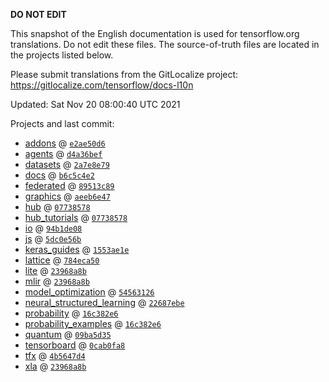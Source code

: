 __DO NOT EDIT__

This snapshot of the English documentation is used for tensorflow.org
translations. Do not edit these files. The source-of-truth files are located in
the projects listed below.

Please submit translations from the GitLocalize project: https://gitlocalize.com/tensorflow/docs-l10n

Updated: Sat Nov 20 08:00:40 UTC 2021

Projects and last commit:

- [addons](https://github.com/tensorflow/addons/tree/master/docs) @ <a href='https://github.com/tensorflow/addons/commit/e2ae50d6e9f33d289eb8ea2251c70a80a4928dc2'><code>e2ae50d6</code></a>
- [agents](https://github.com/tensorflow/agents/tree/master/docs) @ <a href='https://github.com/tensorflow/agents/commit/d4a36bef27f000f739687ab2e0c60070f43fd52f'><code>d4a36bef</code></a>
- [datasets](https://github.com/tensorflow/datasets/tree/master/docs) @ <a href='https://github.com/tensorflow/datasets/commit/2a7e8e793197637948ea0e0be4aa02a6aa2f7f55'><code>2a7e8e79</code></a>
- [docs](https://github.com/tensorflow/docs/tree/master/site/en) @ <a href='https://github.com/tensorflow/docs/commit/b6c5c4e272a2be7aab27573d747f4c3edcc5d4b8'><code>b6c5c4e2</code></a>
- [federated](https://github.com/tensorflow/federated/tree/main/docs) @ <a href='https://github.com/tensorflow/federated/commit/89513c89842b8e01c594d39b482ad2d61832f0cd'><code>89513c89</code></a>
- [graphics](https://github.com/tensorflow/graphics/tree/master/tensorflow_graphics/g3doc) @ <a href='https://github.com/tensorflow/graphics/commit/aeeb6e4753b8561ecfd39234ceea1436cd65e89e'><code>aeeb6e47</code></a>
- [hub](https://github.com/tensorflow/hub/tree/master/docs) @ <a href='https://github.com/tensorflow/hub/commit/07738578a6dd5ff01e4c9b70cd7cefa765024107'><code>07738578</code></a>
- [hub_tutorials](https://github.com/tensorflow/hub/tree/master/examples/colab) @ <a href='https://github.com/tensorflow/hub/commit/07738578a6dd5ff01e4c9b70cd7cefa765024107'><code>07738578</code></a>
- [io](https://github.com/tensorflow/io/tree/master/docs) @ <a href='https://github.com/tensorflow/io/commit/94b1de088cd95686cbbf78448d0d53e533797447'><code>94b1de08</code></a>
- [js](https://github.com/tensorflow/tfjs-website/tree/master/docs) @ <a href='https://github.com/tensorflow/tfjs-website/commit/5dc0e56b49ce2138479de36c315ca0e81671ff94'><code>5dc0e56b</code></a>
- [keras_guides](https://github.com/tensorflow/docs/tree/snapshot-keras/site/en/guide/keras) @ <a href='https://github.com/tensorflow/docs/commit/1553ae1e4a149be71703e2ee60173b3d1e0e8c00'><code>1553ae1e</code></a>
- [lattice](https://github.com/tensorflow/lattice/tree/master/docs) @ <a href='https://github.com/tensorflow/lattice/commit/784eca50cbdfedf39f183cc7d298c9fe376b69c0'><code>784eca50</code></a>
- [lite](https://github.com/tensorflow/tensorflow/tree/master/tensorflow/lite/g3doc) @ <a href='https://github.com/tensorflow/tensorflow/commit/23968a8bf65b009120c43b5ebcceaf52dbc9e943'><code>23968a8b</code></a>
- [mlir](https://github.com/tensorflow/tensorflow/tree/master/tensorflow/compiler/mlir/g3doc) @ <a href='https://github.com/tensorflow/tensorflow/commit/23968a8bf65b009120c43b5ebcceaf52dbc9e943'><code>23968a8b</code></a>
- [model_optimization](https://github.com/tensorflow/model-optimization/tree/master/tensorflow_model_optimization/g3doc) @ <a href='https://github.com/tensorflow/model-optimization/commit/54563126295ab5833c7358bcf3cee65ed4001e09'><code>54563126</code></a>
- [neural_structured_learning](https://github.com/tensorflow/neural-structured-learning/tree/master/g3doc) @ <a href='https://github.com/tensorflow/neural-structured-learning/commit/22687ebe125307d1c79a540c48a2c24d66aa8414'><code>22687ebe</code></a>
- [probability](https://github.com/tensorflow/probability/tree/main/tensorflow_probability/g3doc) @ <a href='https://github.com/tensorflow/probability/commit/16c382e6ca2fd897c8023a4169eeab9b3575c134'><code>16c382e6</code></a>
- [probability_examples](https://github.com/tensorflow/probability/tree/main/tensorflow_probability/examples/jupyter_notebooks) @ <a href='https://github.com/tensorflow/probability/commit/16c382e6ca2fd897c8023a4169eeab9b3575c134'><code>16c382e6</code></a>
- [quantum](https://github.com/tensorflow/quantum/tree/master/docs) @ <a href='https://github.com/tensorflow/quantum/commit/09ba5d35b082d8229458522471a0c1ca8b77198d'><code>09ba5d35</code></a>
- [tensorboard](https://github.com/tensorflow/tensorboard/tree/master/docs) @ <a href='https://github.com/tensorflow/tensorboard/commit/0cab0fa86e646d2e539267c0f9e075975b161156'><code>0cab0fa8</code></a>
- [tfx](https://github.com/tensorflow/tfx/tree/master/docs) @ <a href='https://github.com/tensorflow/tfx/commit/4b5647d4a3191b703613144b7dcca612007df4c4'><code>4b5647d4</code></a>
- [xla](https://github.com/tensorflow/tensorflow/tree/master/tensorflow/compiler/xla/g3doc) @ <a href='https://github.com/tensorflow/tensorflow/commit/23968a8bf65b009120c43b5ebcceaf52dbc9e943'><code>23968a8b</code></a>

